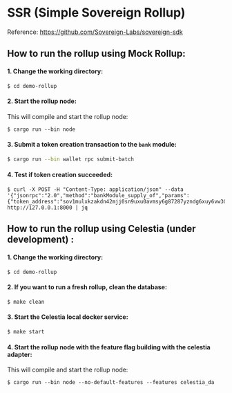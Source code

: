 # SSR (Simple Sovereign Rollup)
Reference: https://github.com/Sovereign-Labs/sovereign-sdk

## How to run the rollup using Mock Rollup:

#### 1. Change the working directory:
```shell,test-ci
$ cd demo-rollup
```

#### 2. Start the rollup node:

This will compile and start the rollup node:

```shell
$ cargo run --bin node
```

#### 3. Submit a token creation transaction to the `bank` module:

```sh
$ cargo run --bin wallet rpc submit-batch
```

#### 4. Test if token creation succeeded:

```sh,test-ci
$ curl -X POST -H "Content-Type: application/json" --data '{"jsonrpc":"2.0","method":"bankModule_supply_of","params":{"token_address":"sov1mulxkzakdn42mjj0sn9uxu0avmsy6g87287yzndg6xuy6vw30r0qu82x7a"},"id":1}' http://127.0.0.1:8000 | jq
```

## How to run the rollup using Celestia (under development) :

#### 1. Change the working directory:
```shell,test-ci
$ cd demo-rollup
```

#### 2. If you want to run a fresh rollup, clean the database:

```
$ make clean
```

#### 3. Start the Celestia local docker service:

```
$ make start
```
#### 4. Start the rollup node with the feature flag building with the celestia adapter:

This will compile and start the rollup node:

```shell
$ cargo run --bin node --no-default-features --features celestia_da
```